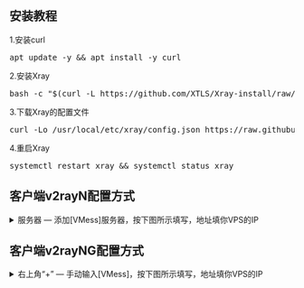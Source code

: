 ## 安装教程

1.安装curl

<pre>apt update -y && apt install -y curl</pre>

2.安装Xray

<pre>bash -c "$(curl -L https://github.com/XTLS/Xray-install/raw/main/install-release.sh)" @ install</pre>

3.下载Xray的配置文件

<pre>curl -Lo /usr/local/etc/xray/config.json https://raw.githubusercontent.com/chika0801/Xray-examples/main/VMess-gRPC/config_server.json</pre>

4.重启Xray

<pre>systemctl restart xray && systemctl status xray</pre>

## 客户端v2rayN配置方式

<details><summary>服务器 — 添加[VMess]服务器，按下图所示填写，地址填你VPS的IP</summary>

![1](https://user-images.githubusercontent.com/88967758/133038521-a5ff5c72-4743-4193-aa7b-b805a1f730aa.jpg)</details>

## 客户端v2rayNG配置方式

<details><summary>右上角“+” — 手动输入[VMess]，按下图所示填写，地址填你VPS的IP</summary>

![Screenshot_20210913-150332](https://user-images.githubusercontent.com/88967758/133039075-cf96a28b-1729-4d98-9f66-2ee97beea469.jpg)</details>
